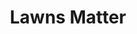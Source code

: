 ---
templateKey: index-page
title: Lawns Matter 
image: /img/whyus.jpg
slug: /
heading: Premiere quality Lawn Care Service in Oxforshire
description: >-
  Lawns Matter are an independent, family run business based in Oxfordshire.  

  We are passionate about lawns and pride ourselves on giving the customer a bespoke service using the best products the market has to offer.  

  We are City and Guilds trained and have a NPTC certification in the Safe use of Pesticides, we are also members of the The UK Lawn Care Network.  

  We specialise is restoring and maintaining lawns which means you get great results at affordable prices back up with excellent customer service.  
  
intro:
  blurbs:
    - image: /img/index_pic01.jpg
      alt: Lawns Matter Van
      title: Our service
      subtitle: my subtitle
      text: >
        We create beautiful green lawns for our customers. We’re proud to offer a
        complete lawn care service that delivers the highest quality results at a competitive 
        price. We take great care for the environment and are qualified in the safe application
         of appropriate treatments. Contact us directly for current
        availability.
    - image: /img/index_pic02.jpg
      alt: Scarification
      title: Scarification
      subtitle: my subtitle
      text: >
        We assess each client's lawn and deetermine the most appropriate course of treatments
        to efficiently deliver the highest quality result. The course of treatments typically involve 
        scarification to remove plant material from your lawn to give the grass space to grow and thrive. 
    - image: /img/index_pic03.jpg
      alt: Lawn renovation
      title: Lawn renovation
      subtitle: my subtitle
      text: >
        The most efficient course of treatment can be to rennovate the lawn completely, by taking up the existing lawn 
        and seeding the ground, then applying a course of treatements to ensure the new growth thrives. 
    - image: /img/aeration1.jpg
      alt: Aeration holes
      title: Aeration 
      subtitle: my subtitle
      text: >
        To ensure that the roots of the lawn receive sufficient nutrition, water and air, we use an aerator. The results of this treatment 
        are shown in this picture. 
---